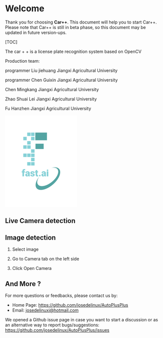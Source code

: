 # Welcome

Thank you for choosing **Car++**. This document will help you to start Car++. Please note that Car++ is still in beta phase, so this document may be updated in future version-ups.

[TOC]

The car + + is a license plate recognition system based on OpenCV

Production team:

programmer Liu jiehuang Jiangxi Agricultural University

programmer Chen Guixin Jiangxi Agricultural University 

Chen Mingkang Jiangxi Agricultural University

Zhao Shuai Lei Jiangxi Agricultural University

Fu Hanzhen Jiangxi Agricultural University

![The car++ LOGO](/images/logo.png)



## Live Camera detection



## Image detection

1. Select image

2. Go to Camera tab on the left side


3. Click Open Camera



## And More ?

For more questions or feedbacks, please contact us by:

- Home Page: https://github.com/josedelinux/AutoPlusPlus
- Email: <josedelinuxi@hotmail.com>

We opened a Github issue page in case you want to start a discussion or as an alternative way to report bugs/suggestions: https://github.com/josedelinux/AutoPlusPlus/issues


```python

```
